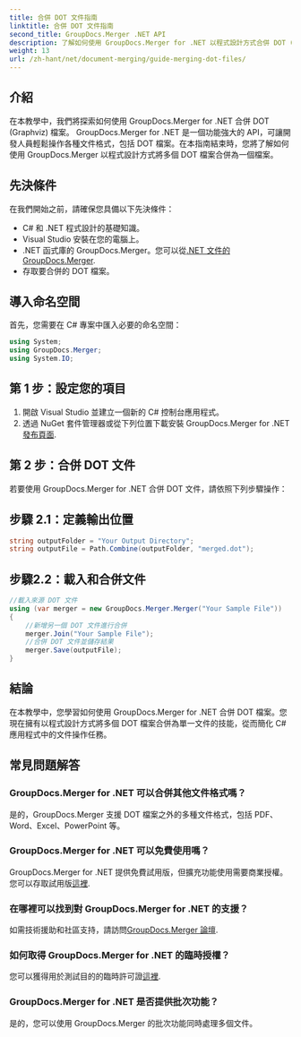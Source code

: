 ```yaml
---
title: 合併 DOT 文件指南
linktitle: 合併 DOT 文件指南
second_title: GroupDocs.Merger .NET API
description: 了解如何使用 GroupDocs.Merger for .NET 以程式設計方式合併 DOT (Graphviz) 檔案。輕鬆合併、組合和操作 DOT 文件。
weight: 13
url: /zh-hant/net/document-merging/guide-merging-dot-files/
---
```

## 介紹
在本教學中，我們將探索如何使用 GroupDocs.Merger for .NET 合併 DOT (Graphviz) 檔案。 GroupDocs.Merger for .NET 是一個功能強大的 API，可讓開發人員輕鬆操作各種文件格式，包括 DOT 檔案。在本指南結束時，您將了解如何使用 GroupDocs.Merger 以程式設計方式將多個 DOT 檔案合併為一個檔案。
## 先決條件
在我們開始之前，請確保您具備以下先決條件：
- C# 和 .NET 程式設計的基礎知識。
- Visual Studio 安裝在您的電腦上。
-  .NET 函式庫的 GroupDocs.Merger。您可以從[.NET 文件的 GroupDocs.Merger](https://tutorials.groupdocs.com/merger/net/).
- 存取要合併的 DOT 檔案。

## 導入命名空間
首先，您需要在 C# 專案中匯入必要的命名空間：
```csharp
using System; 
using GroupDocs.Merger;
using System.IO;
```
## 第 1 步：設定您的項目
1. 開啟 Visual Studio 並建立一個新的 C# 控制台應用程式。
2. 透過 NuGet 套件管理器或從下列位置下載安裝 GroupDocs.Merger for .NET[發布頁面](https://releases.groupdocs.com/merger/net/).
## 第 2 步：合併 DOT 文件
若要使用 GroupDocs.Merger for .NET 合併 DOT 文件，請依照下列步驟操作：
## 步驟 2.1：定義輸出位置
```csharp
string outputFolder = "Your Output Directory";
string outputFile = Path.Combine(outputFolder, "merged.dot");
```
## 步驟2.2：載入和合併文件
```csharp
//載入來源 DOT 文件
using (var merger = new GroupDocs.Merger.Merger("Your Sample File"))
{
    //新增另一個 DOT 文件進行合併
    merger.Join("Your Sample File");
    //合併 DOT 文件並儲存結果
    merger.Save(outputFile);
}
```

## 結論
在本教學中，您學習如何使用 GroupDocs.Merger for .NET 合併 DOT 檔案。您現在擁有以程式設計方式將多個 DOT 檔案合併為單一文件的技能，從而簡化 C# 應用程式中的文件操作任務。

## 常見問題解答
### GroupDocs.Merger for .NET 可以合併其他文件格式嗎？
是的，GroupDocs.Merger 支援 DOT 檔案之外的多種文件格式，包括 PDF、Word、Excel、PowerPoint 等。
### GroupDocs.Merger for .NET 可以免費使用嗎？
 GroupDocs.Merger for .NET 提供免費試用版，但擴充功能使用需要商業授權。您可以存取試用版[這裡](https://releases.groupdocs.com/).
### 在哪裡可以找到對 GroupDocs.Merger for .NET 的支援？
如需技術援助和社區支持，請訪問[GroupDocs.Merger 論壇](https://forum.groupdocs.com/c/merger/32).
### 如何取得 GroupDocs.Merger for .NET 的臨時授權？
您可以獲得用於測試目的的臨時許可證[這裡](https://purchase.groupdocs.com/temporary-license/).
### GroupDocs.Merger for .NET 是否提供批次功能？
是的，您可以使用 GroupDocs.Merger 的批次功能同時處理多個文件。